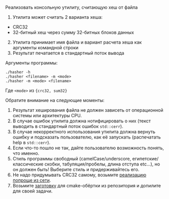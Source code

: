 Реализовать консольную утилиту, считающую хеш от файла

1. Утилита может считать 2 варианта хеша:
  * CRC32
  * 32-битный хеш через сумму 32-битных блоков данных
2. Утилита принимает имя файла и вариант расчета хеша как аргументы командной строки
3. Результат печатается в стандартный поток вывода

Аргументы программы:

```
./hasher -h
./hasher <filename> -m <mode>
./hasher -m <mode> <filename>
```

Где `<mode>` из `{crc32, sum32}`

Обратите внимание на следующие моменты:

1. Результат хеширования файла не должен зависеть от операционной системы или архитектуры CPU.
2. В случае ошибок утилита должна нотифицировать о них (текст выводить в стандартный поток ошибок `std::cerr`).
3. В случае некорректного использования утилита должна вернуть ошибку и подсказать пользователю, как её запускать (распечатать help в `std::cerr`).
4. Если что-то пошло не так, дайте пользователю возможность понять, что именно.
5. Стиль программы свободный (camelCase/underscore, египетские/классические скобки, табуляция/пробелы, длина отступа etc...), но он должен быть! Выберите стиль и придерживайтесь его.
6. Не надо придумывать CRC32 самому, возьмите [реализацию попроще из сети](https://habr.com/ru/post/38622/).
7. Возьмите [заготовку](https://github.com/ivafanas/cpp_shad_students/tree/master/2021/sem1/lab1_stub/hasher) для cmake-обёртки из репозитория и допилите для своей задачи.


